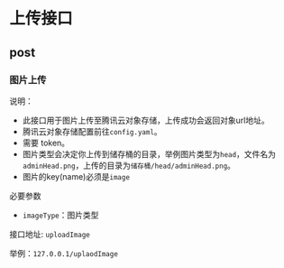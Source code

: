 # 上传接口

## post

### 图片上传

说明：
* 此接口用于图片上传至腾讯云对象存储，上传成功会返回对象url地址。
* 腾讯云对象存储配置前往`config.yaml`。
* 需要 token。
* 图片类型会决定你上传到储存桶的目录，举例图片类型为`head`，文件名为`adminHead.png`，上传的目录为`储存桶/head/adminHead.png`。
* 图片的key(name)必须是`image`

必要参数

-   `imageType`：图片类型

接口地址: `uploadImage`

举例：`127.0.0.1/uplaodImage`
